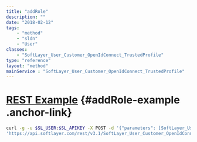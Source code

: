 ```yaml
---
title: "addRole"
description: ""
date: "2018-02-12"
tags:
    - "method"
    - "sldn"
    - "User"
classes:
    - "SoftLayer_User_Customer_OpenIdConnect_TrustedProfile"
type: "reference"
layout: "method"
mainService : "SoftLayer_User_Customer_OpenIdConnect_TrustedProfile"
---
```


# [REST Example](#addRole-example) <a href="/article/rest/"><i class="fas fa-question"></i></a> {#addRole-example .anchor-link} 
```bash
curl -g -u $SL_USER:$SL_APIKEY -X POST -d '{"parameters": [SoftLayer_User_Permission_Role]}' \
'https://api.softlayer.com/rest/v3.1/SoftLayer_User_Customer_OpenIdConnect_TrustedProfile/{SoftLayer_User_Customer_OpenIdConnect_TrustedProfileID}/addRole'
```

